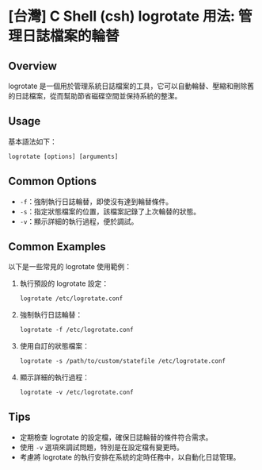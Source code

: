# [台灣] C Shell (csh) logrotate 用法: 管理日誌檔案的輪替

## Overview
logrotate 是一個用於管理系統日誌檔案的工具，它可以自動輪替、壓縮和刪除舊的日誌檔案，從而幫助節省磁碟空間並保持系統的整潔。

## Usage
基本語法如下：
```csh
logrotate [options] [arguments]
```

## Common Options
- `-f`：強制執行日誌輪替，即使沒有達到輪替條件。
- `-s`：指定狀態檔案的位置，該檔案記錄了上次輪替的狀態。
- `-v`：顯示詳細的執行過程，便於調試。

## Common Examples
以下是一些常見的 logrotate 使用範例：

1. 執行預設的 logrotate 設定：
   ```csh
   logrotate /etc/logrotate.conf
   ```

2. 強制執行日誌輪替：
   ```csh
   logrotate -f /etc/logrotate.conf
   ```

3. 使用自訂的狀態檔案：
   ```csh
   logrotate -s /path/to/custom/statefile /etc/logrotate.conf
   ```

4. 顯示詳細的執行過程：
   ```csh
   logrotate -v /etc/logrotate.conf
   ```

## Tips
- 定期檢查 logrotate 的設定檔，確保日誌輪替的條件符合需求。
- 使用 `-v` 選項來調試問題，特別是在設定檔有變更時。
- 考慮將 logrotate 的執行安排在系統的定時任務中，以自動化日誌管理。